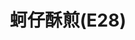 ---
title: "蚵仔酥煎(E28)"
description: "蚵仔酥煎(E28)"
layout: shop
keywords:
  - 美食競賽
  - 台灣美食
  - 美食精選
datePublished: "2025-06-30"
dateModified: "2025-07-04"
city: "花蓮縣"
district: "花蓮市"
address: "花蓮縣花蓮市東大門夜市原住民一條街E28"
phone: ""
geo: "23.971772714571323, 121.61199023252192"
google_map: "https://maps.app.goo.gl/eM7i71RvrgRfzATZA"
footinder: "https://footinder.com.tw/%E8%8A%B1%E8%93%AE%E7%B8%A3%E8%8A%B1%E8%93%AE%E5%B8%82/362065/"
official: ""
award:
  - name: "夜市王"
    year: "2024"
    entries:
      - nightMarket: "東大門夜市"
        food_type: "蚵仔煎"
        rank: "第四名"

---